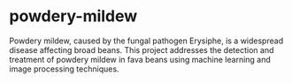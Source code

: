 # powdery-mildew
Powdery mildew, caused by the fungal pathogen Erysiphe, is a widespread disease affecting broad beans. This project addresses the detection and treatment of powdery mildew in fava beans using machine learning and image processing techniques.
